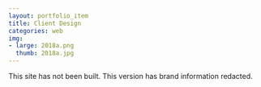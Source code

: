 ```yaml
---
layout: portfolio_item
title: Client Design
categories: web
img:
- large: 2018a.png
  thumb: 2018a.jpg
---
```


This site has not been built. This version has brand information redacted.
